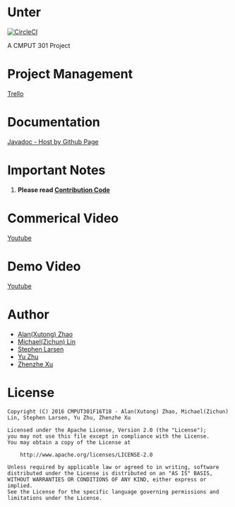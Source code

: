 # Unter
[![CircleCI](https://circleci.com/gh/CMPUT301F16T18/Unter.svg?style=svg)](https://circleci.com/gh/CMPUT301F16T18/Unter)

A CMPUT 301 Project

# Project Management
[Trello](https://trello.com/b/OjZMEk7F/cmput301)

# Documentation
[Javadoc - Host by Github Page](https://cmput301f16t18.github.io/Unter/)

# Important Notes
1. **Please read [Contribution Code](https://github.com/CMPUT301F16T18/Unter/wiki/Contribution-Code)**

# Commerical Video
[Youtube](https://youtu.be/NvivAwLdzdc)

# Demo Video
[Youtube](https://youtu.be/DDiK01RR-Eg)

# Author
* [Alan(Xutong) Zhao](https://github.com/TongTongX)
* [Michael(Zichun) Lin](https://github.com/ExiaSR)
* [Stephen Larsen](https://github.com/sdlarsen1)
* [Yu Zhu](https://github.com/Vicissitude47)
* [Zhenzhe Xu](https://github.com/ZEKEOO)

# License
```
Copyright (C) 2016 CMPUT301F16T18 - Alan(Xutong) Zhao, Michael(Zichun) Lin, Stephen Larsen, Yu Zhu, Zhenzhe Xu

Licensed under the Apache License, Version 2.0 (the "License");
you may not use this file except in compliance with the License.
You may obtain a copy of the License at

    http://www.apache.org/licenses/LICENSE-2.0

Unless required by applicable law or agreed to in writing, software
distributed under the License is distributed on an "AS IS" BASIS,
WITHOUT WARRANTIES OR CONDITIONS OF ANY KIND, either express or implied.
See the License for the specific language governing permissions and
limitations under the License.
```
